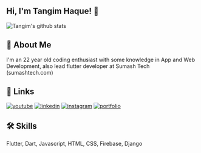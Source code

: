 ## Hi, I'm Tangim Haque! 👋

![Tangim's github stats](https://github-readme-stats.vercel.app/api?username=imtangim&show_icons=true&theme=react)

## 🚀 About Me

I'm an 22 year old coding enthusiast with some knowledge in App and Web Development, also lead flutter developer at Sumash Tech (sumashtech.com)

## 🔗 Links

[![youtube](https://img.shields.io/badge/youtube-ff0000?style=for-the-badge&logo=youtube&logoColor=white)](https://www.youtube.com/@wittywidgets)
[![linkedin](https://img.shields.io/badge/linkedin-0A66C2?style=for-the-badge&logo=linkedin&logoColor=white)](https://www.linkedin.com/in/tangimhere/)
[![instagram](https://img.shields.io/badge/instagram-1DA1F2?style=for-the-badge&logo=instagram&logoColor=white)](https://www.instagram.com/_mr_tangim/)
[![portfolio](https://img.shields.io/badge/my_portfolio-000?style=for-the-badge&logo=ko-fi&logoColor=white)](https://imtangimhere.web.app/)

## 🛠 Skills

Flutter, Dart, Javascript, HTML, CSS, Firebase, Django
